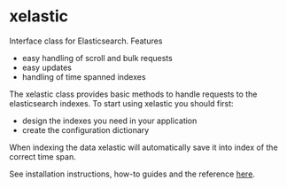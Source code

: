 # xelastic
Interface class for Elasticsearch. Features
* easy handling of scroll and bulk requests
* easy updates
* handling of time spanned indexes

The xelastic class provides basic methods to handle requests to the elasticsearch indexes. To start using xelastic you should first:
* design the indexes you need in your application
* create the configuration dictionary

When indexing the data xelastic will automatically save it into index of the correct time span.

See installation instructions, how-to guides and the reference [here](https://RixTechnologies.github.io/xelastic).
